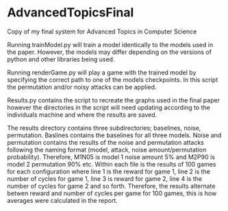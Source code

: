 # AdvancedTopicsFinal
Copy of my final system for Advanced Topics in Computer Science

Running trainModel.py will train a model identically to the models used in the paper. However, the models may differ depending on the versions of python and other libraries being used. 

Running renderGame.py will play a game with the trained model by specifying the correct path to one of the models checkpoints. In this script the permutation and/or noisy attacks can be applied.

Results.py contains the script to recreate the graphs used in the final paper however the directories in the script will need updating according to the individuals machine and where the results are saved.

The results directory contains three subdirectories; baselines, noise, permutation. Baslines contains the baselines for all three models. Noise and permutation contains the results of the noise and permutation attacks following the naming format (model, attack, noise amount/permutation probability). Therefore, M1N05 is model 1 noise amount 5% and M2P90 is model 2 permutation 90% etc. Within each file is the results of 100 games for each configuration where line 1 is the reward for game 1, line 2 is the number of cycles for game 1, line 3 is reward for game 2, line 4 is the number of cycles for game 2 and so forth. Therefore, the results alternate betwen reward and number of cycles per game for 100 games, this is how averages were calculated in the report. 
